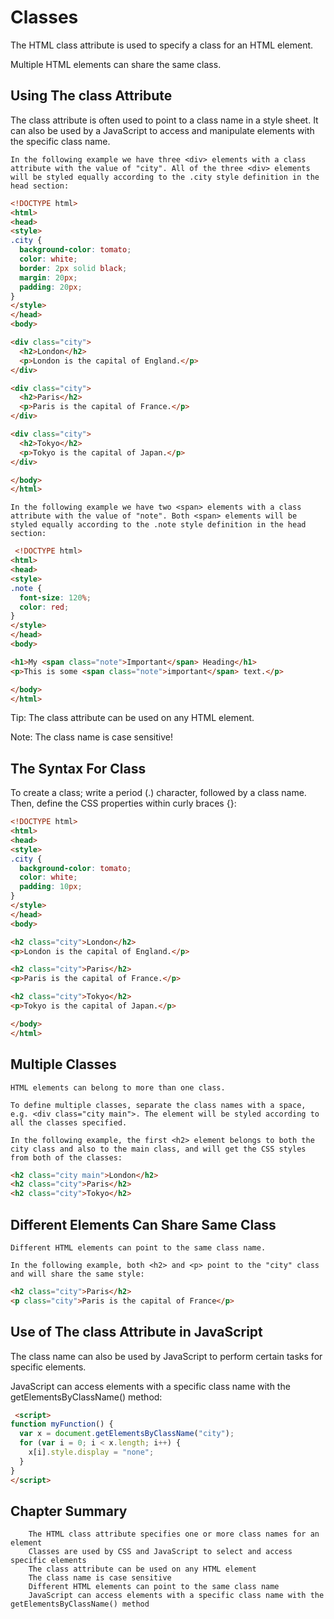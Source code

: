 # Classes

The HTML class attribute is used to specify a class for an HTML element.

Multiple HTML elements can share the same class.

## Using The class Attribute
The class attribute is often used to point to a class name in a style sheet. It can also be used by a JavaScript to access and manipulate elements with the specific class name.

```
In the following example we have three <div> elements with a class attribute with the value of "city". All of the three <div> elements will be styled equally according to the .city style definition in the head section:
```

```html
<!DOCTYPE html>
<html>
<head>
<style>
.city {
  background-color: tomato;
  color: white;
  border: 2px solid black;
  margin: 20px;
  padding: 20px;
}
</style>
</head>
<body>

<div class="city">
  <h2>London</h2>
  <p>London is the capital of England.</p>
</div>

<div class="city">
  <h2>Paris</h2>
  <p>Paris is the capital of France.</p>
</div>

<div class="city">
  <h2>Tokyo</h2>
  <p>Tokyo is the capital of Japan.</p>
</div>

</body>
</html> 
```

```
In the following example we have two <span> elements with a class attribute with the value of "note". Both <span> elements will be styled equally according to the .note style definition in the head section:
```

```html
 <!DOCTYPE html>
<html>
<head>
<style>
.note {
  font-size: 120%;
  color: red;
}
</style>
</head>
<body>

<h1>My <span class="note">Important</span> Heading</h1>
<p>This is some <span class="note">important</span> text.</p>

</body>
</html> 
```

Tip: The class attribute can be used on any HTML element.

Note: The class name is case sensitive!

## The Syntax For Class
To create a class; write a period (.) character, followed by a class name. Then, define the CSS properties within curly braces {}:

```html
<!DOCTYPE html>
<html>
<head>
<style>
.city {
  background-color: tomato;
  color: white;
  padding: 10px;
}
</style>
</head>
<body>

<h2 class="city">London</h2>
<p>London is the capital of England.</p>

<h2 class="city">Paris</h2>
<p>Paris is the capital of France.</p>

<h2 class="city">Tokyo</h2>
<p>Tokyo is the capital of Japan.</p>

</body>
</html>
```

## Multiple Classes
```
HTML elements can belong to more than one class.

To define multiple classes, separate the class names with a space, e.g. <div class="city main">. The element will be styled according to all the classes specified.

In the following example, the first <h2> element belongs to both the city class and also to the main class, and will get the CSS styles from both of the classes: 
```

```html
<h2 class="city main">London</h2>
<h2 class="city">Paris</h2>
<h2 class="city">Tokyo</h2>
```

## Different Elements Can Share Same Class
```
Different HTML elements can point to the same class name.

In the following example, both <h2> and <p> point to the "city" class and will share the same style:
```

```html
<h2 class="city">Paris</h2>
<p class="city">Paris is the capital of France</p>
```

## Use of The class Attribute in JavaScript
The class name can also be used by JavaScript to perform certain tasks for specific elements.

JavaScript can access elements with a specific class name with the getElementsByClassName() method:

```html
 <script>
function myFunction() {
  var x = document.getElementsByClassName("city");
  for (var i = 0; i < x.length; i++) {
    x[i].style.display = "none";
  }
}
</script> 
```

## Chapter Summary
```
    The HTML class attribute specifies one or more class names for an element
    Classes are used by CSS and JavaScript to select and access specific elements
    The class attribute can be used on any HTML element
    The class name is case sensitive
    Different HTML elements can point to the same class name
    JavaScript can access elements with a specific class name with the getElementsByClassName() method
```


